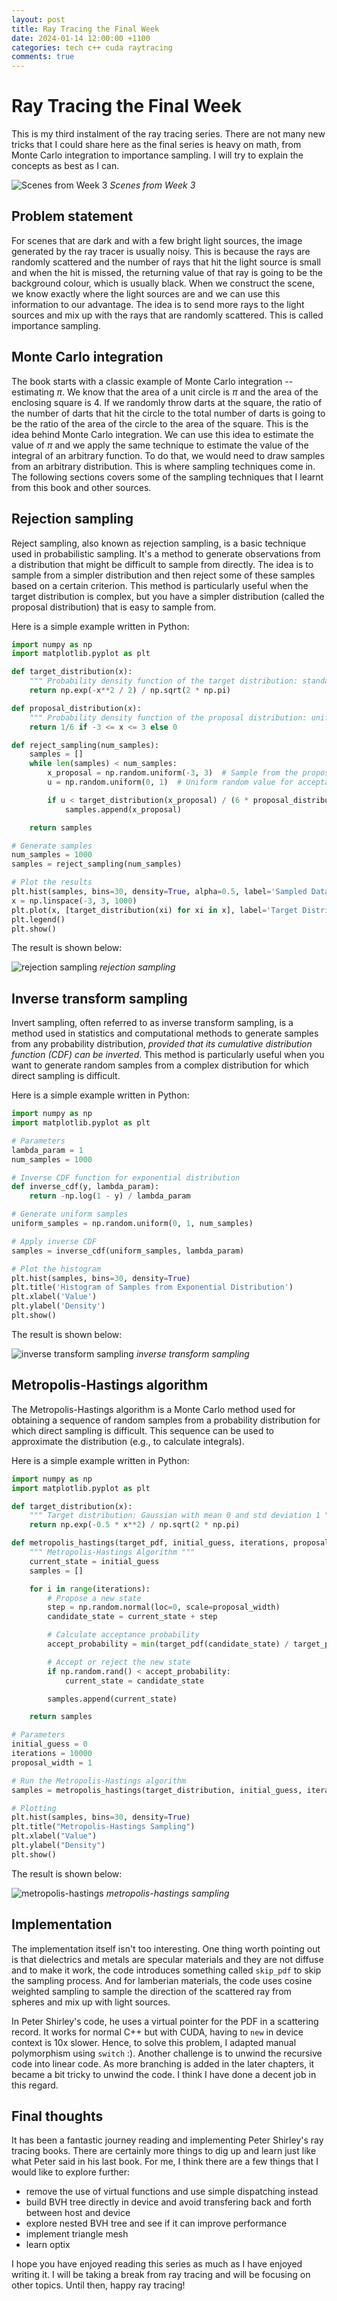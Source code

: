 ```yaml
---
layout: post
title: Ray Tracing the Final Week
date: 2024-01-14 12:00:00 +1100
categories: tech c++ cuda raytracing
comments: true
---
```


# Ray Tracing the Final Week

This is my third instalment of the ray tracing series. There are not many new tricks that I could share here as the final series is heavy on math, from Monte Carlo integration to importance sampling. I will try to explain the concepts as best as I can.

![Scenes from Week 3](/assets/img/wk3-scenes-concat.jpg)
_Scenes from Week 3_

## Problem statement

For scenes that are dark and with a few bright light sources, the image generated by the ray tracer is usually noisy. This is because the rays are randomly scattered and the number of rays that hit the light source is small and when the hit is missed, the returning value of that ray is going to be the background colour, which is usually black. When we construct the scene, we know exactly where the light sources are and we can use this information to our advantage. The idea is to send more rays to the light sources and mix up with the rays that are randomly scattered. This is called importance sampling.

## Monte Carlo integration

The book starts with a classic example of Monte Carlo integration -- estimating $\pi$. We know that the area of a unit circle is $\pi$ and the area of the enclosing square is 4. If we randomly throw darts at the square, the ratio of the number of darts that hit the circle to the total number of darts is going to be the ratio of the area of the circle to the area of the square. This is the idea behind Monte Carlo integration. We can use this idea to estimate the value of $\pi$ and we apply the same technique to estimate the value of the integral of an arbitrary function. To do that, we would need to draw samples from an arbitrary distribution. This is where sampling techniques come in. The following sections covers some of the sampling techniques that I learnt from this book and other sources.

## Rejection sampling

Reject sampling, also known as rejection sampling, is a basic technique used in probabilistic sampling. It's a method to generate observations from a distribution that might be difficult to sample from directly. The idea is to sample from a simpler distribution and then reject some of these samples based on a certain criterion. This method is particularly useful when the target distribution is complex, but you have a simpler distribution (called the proposal distribution) that is easy to sample from.

Here is a simple example written in Python:

```python
import numpy as np
import matplotlib.pyplot as plt

def target_distribution(x):
    """ Probability density function of the target distribution: standard normal distribution """
    return np.exp(-x**2 / 2) / np.sqrt(2 * np.pi)

def proposal_distribution(x):
    """ Probability density function of the proposal distribution: uniform distribution between -3 and 3 """
    return 1/6 if -3 <= x <= 3 else 0

def reject_sampling(num_samples):
    samples = []
    while len(samples) < num_samples:
        x_proposal = np.random.uniform(-3, 3)  # Sample from the proposal distribution
        u = np.random.uniform(0, 1)  # Uniform random value for acceptance criterion

        if u < target_distribution(x_proposal) / (6 * proposal_distribution(x_proposal)):
            samples.append(x_proposal)

    return samples

# Generate samples
num_samples = 1000
samples = reject_sampling(num_samples)

# Plot the results
plt.hist(samples, bins=30, density=True, alpha=0.5, label='Sampled Data')
x = np.linspace(-3, 3, 1000)
plt.plot(x, [target_distribution(xi) for xi in x], label='Target Distribution')
plt.legend()
plt.show()
```

The result is shown below:

![rejection sampling](/assets/img/rejection-sampling.png)
_rejection sampling_

## Inverse transform sampling

Invert sampling, often referred to as inverse transform sampling, is a method used in statistics and computational methods to generate samples from any probability distribution, _provided that its cumulative distribution function (CDF) can be inverted_. This method is particularly useful when you want to generate random samples from a complex distribution for which direct sampling is difficult.

Here is a simple example written in Python:

```python
import numpy as np
import matplotlib.pyplot as plt

# Parameters
lambda_param = 1
num_samples = 1000

# Inverse CDF function for exponential distribution
def inverse_cdf(y, lambda_param):
    return -np.log(1 - y) / lambda_param

# Generate uniform samples
uniform_samples = np.random.uniform(0, 1, num_samples)

# Apply inverse CDF
samples = inverse_cdf(uniform_samples, lambda_param)

# Plot the histogram
plt.hist(samples, bins=30, density=True)
plt.title('Histogram of Samples from Exponential Distribution')
plt.xlabel('Value')
plt.ylabel('Density')
plt.show()
```

The result is shown below:

![inverse transform sampling](/assets/img/inverse-transform-sampling.png)
_inverse transform sampling_

## Metropolis-Hastings algorithm

The Metropolis-Hastings algorithm is a Monte Carlo method used for obtaining a sequence of random samples from a probability distribution for which direct sampling is difficult. This sequence can be used to approximate the distribution (e.g., to calculate integrals).

Here is a simple example written in Python:

```python
import numpy as np
import matplotlib.pyplot as plt

def target_distribution(x):
    """ Target distribution: Gaussian with mean 0 and std deviation 1 """
    return np.exp(-0.5 * x**2) / np.sqrt(2 * np.pi)

def metropolis_hastings(target_pdf, initial_guess, iterations, proposal_width):
    """ Metropolis-Hastings Algorithm """
    current_state = initial_guess
    samples = []

    for i in range(iterations):
        # Propose a new state
        step = np.random.normal(loc=0, scale=proposal_width)
        candidate_state = current_state + step

        # Calculate acceptance probability
        accept_probability = min(target_pdf(candidate_state) / target_pdf(current_state), 1)

        # Accept or reject the new state
        if np.random.rand() < accept_probability:
            current_state = candidate_state

        samples.append(current_state)

    return samples

# Parameters
initial_guess = 0
iterations = 10000
proposal_width = 1

# Run the Metropolis-Hastings algorithm
samples = metropolis_hastings(target_distribution, initial_guess, iterations, proposal_width)

# Plotting
plt.hist(samples, bins=30, density=True)
plt.title("Metropolis-Hastings Sampling")
plt.xlabel("Value")
plt.ylabel("Density")
plt.show()
```

The result is shown below:

![metropolis-hastings](/assets/img/metropolis-hastings.png)
_metropolis-hastings sampling_

## Implementation

The implementation itself isn't too interesting. One thing worth pointing out is that dielectrics and metals are specular materials and they are not diffuse and to make it work, the code introduces something called `skip_pdf` to skip the sampling process. And for lamberian materials, the code uses cosine weighted sampling to sample the direction of the scattered ray from spheres and mix up with light sources.

In Peter Shirley's code, he uses a virtual pointer for the PDF in a scattering record. It works for normal C++ but with CUDA, having to `new` in device context is 10x slower. Hence, to solve this problem, I adapted manual polymorphism using `switch` :). Another challenge is to unwind the recursive code into linear code. As more branching is added in the later chapters, it became a bit tricky to unwind the code. I think I have done a decent job in this regard.

## Final thoughts

It has been a fantastic journey reading and implementing Peter Shirley's ray tracing books. There are certainly more things to dig up and learn just like what Peter said in his last book. For me, I think there are a few things that I would like to explore further:

- remove the use of virtual functions and use simple dispatching instead
- build BVH tree directly in device and avoid transfering back and forth between host and device
- explore nested BVH tree and see if it can improve performance
- implement triangle mesh
- learn optix

I hope you have enjoyed reading this series as much as I have enjoyed writing it. I will be taking a break from ray tracing and will be focusing on other topics. Until then, happy ray tracing!
